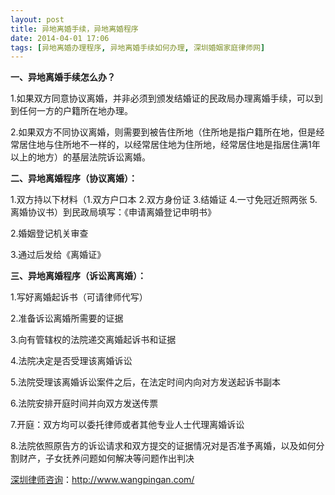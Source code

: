 ```yaml
---
layout: post
title: 异地离婚手续，异地离婚程序
date: 2014-04-01 17:06
tags: [异地离婚办理程序, 异地离婚手续如何办理, 深圳婚姻家庭律师网]
---
```

<strong>一、异地离婚手续怎么办？</strong>

1.如果双方同意协议离婚，并非必须到颁发结婚证的民政局办理离婚手续，可以到到任何一方的户籍所在地办理。

2.如果双方不同协议离婚，则需要到被告住所地（住所地是指户籍所在地，但是经常居住地与住所地不一样的，以经常居住地为住所地，经常居住地是指居住满1年以上的地方）的基层法院诉讼离婚。

<strong>二、异地离婚程序（协议离婚）：</strong>

1.双方持以下材料（1.双方户口本 2.双方身份证 3.结婚证 4.一寸免冠近照两张 5.离婚协议书）到民政局填写：《申请离婚登记申明书》

2.婚姻登记机关审查

3.通过后发给《离婚证》

<strong>三、异地离婚程序（诉讼离离婚）：</strong>

1.写好离婚起诉书（可请律师代写）

2.准备诉讼离婚所需要的证据

3.向有管辖权的法院递交离婚起诉书和证据

4.法院决定是否受理该离婚诉讼

5.法院受理该离婚诉讼案件之后，在法定时间内向对方发送起诉书副本

6.法院安排开庭时间并向双方发送传票

7.开庭：双方均可以委托律师或者其他专业人士代理离婚诉讼

8.法院依照原告方的诉讼请求和双方提交的证据情况对是否准予离婚，以及如何分割财产，子女抚养问题如何解决等问题作出判决

<a href="http://www.wangpingan.com/">深圳律师咨询</a>：<a href="http://www.wangpingan.com/">http://www.wangpingan.com/</a>

